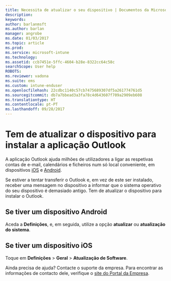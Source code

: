 ```yaml
---
title: Necessita de atualizar o seu dispositivo | Documentos da Microsoft
description: 
keywords: 
author: barlanmsft
ms.author: barlan
manager: angrobe
ms.date: 01/03/2017
ms.topic: article
ms.prod: 
ms.service: microsoft-intune
ms.technology: 
ms.assetid: ccb7451e-5ffc-4604-b28e-8322cc64c58c
searchScope: User help
ROBOTS: 
ms.reviewer: vadona
ms.suite: ems
ms.custom: intune-enduser
ms.openlocfilehash: 22cdbc1140c57cb7475689307df5a261774761d5
ms.sourcegitcommit: db7a7bbead3a3fa78c4d643607f709a2909eb608
ms.translationtype: HT
ms.contentlocale: pt-PT
ms.lasthandoff: 09/28/2017
---
```

# <a name="you-need-to-upgrade-your-device-to-install-the-outlook-app"></a>Tem de atualizar o dispositivo para instalar a aplicação Outlook

A aplicação Outlook ajuda milhões de utilizadores a ligar as respetivas contas de e-mail, calendários e ficheiros num só local conveniente, em dispositivos [iOS](https://itunes.apple.com/us/app/microsoft-outlook-email-calendar/id951937596?mt=8) e [Android](https://play.google.com/store/apps/details?id=com.microsoft.office.outlook).

Se estiver a tentar transferir o Outlook e, em vez de este ser instalado, receber uma mensagem no dispositivo a informar que o sistema operativo do seu dispositivo é demasiado antigo. Tem de atualizar o dispositivo para instalar o Outlook.

## <a name="if-you-have-an-android-device"></a>Se tiver um dispositivo Android
Aceda a **Definições**, e, em seguida, utilize a opção **atualizar** ou **atualização do sistema**.

## <a name="if-you-have-an-ios-device"></a>Se tiver um dispositivo iOS
Toque em **Definições** > **Geral** > **Atualização de Software**.

Ainda precisa de ajuda? Contacte o suporte da empresa. Para encontrar as informações de contacto dele, verifique o [site do Portal da Empresa](https://portal.manage.microsoft.com).
